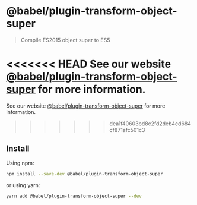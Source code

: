# @babel/plugin-transform-object-super

> Compile ES2015 object super to ES5

<<<<<<< HEAD
See our website [@babel/plugin-transform-object-super](https://babeljs.io/docs/en/next/babel-plugin-transform-object-super.html) for more information.
=======
See our website [@babel/plugin-transform-object-super](https://babeljs.io/docs/en/babel-plugin-transform-object-super) for more information.
>>>>>>> dea1f40603bd8c2fd2deb4cd684cf871afc501c3

## Install

Using npm:

```sh
npm install --save-dev @babel/plugin-transform-object-super
```

or using yarn:

```sh
yarn add @babel/plugin-transform-object-super --dev
```

